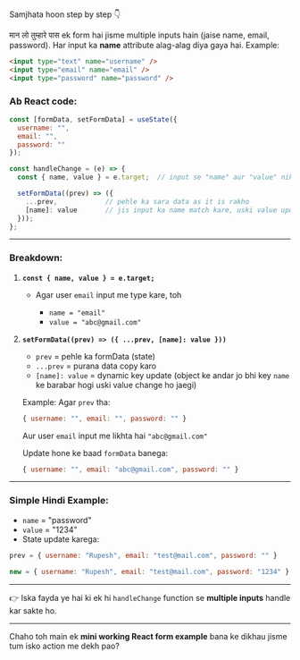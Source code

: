 Samjhata hoon step by step 👇

मान लो तुम्हारे पास ek form hai jisme multiple inputs hain (jaise name, email, password). Har input ka **name** attribute alag-alag diya gaya hai. Example:

```html
<input type="text" name="username" />
<input type="email" name="email" />
<input type="password" name="password" />
```

### Ab React code:

```jsx
const [formData, setFormData] = useState({
  username: "",
  email: "",
  password: ""
});

const handleChange = (e) => {
  const { name, value } = e.target;  // input se "name" aur "value" nikal rahe

  setFormData((prev) => ({
    ...prev,            // pehle ka sara data as it is rakho
    [name]: value       // jis input ka name match kare, uski value update kar do
  }));
};
```

---

### Breakdown:

1. **`const { name, value } = e.target;`**

   * Agar user `email` input me type kare, toh

     * `name = "email"`
     * `value = "abc@gmail.com"`

2. **`setFormData((prev) => ({ ...prev, [name]: value }))`**

   * `prev` = pehle ka formData (state)
   * `...prev` = purana data copy karo
   * `[name]: value` = dynamic key update (object ke andar jo bhi key `name` ke barabar hogi uski value change ho jaegi)

   Example:
   Agar `prev` tha:

   ```js
   { username: "", email: "", password: "" }
   ```

   Aur user `email` input me likhta hai `"abc@gmail.com"`

   Update hone ke baad `formData` banega:

   ```js
   { username: "", email: "abc@gmail.com", password: "" }
   ```

---

### Simple Hindi Example:

* `name` = "password"
* `value` = "1234"
* State update karega:

```js
prev = { username: "Rupesh", email: "test@mail.com", password: "" }

new = { username: "Rupesh", email: "test@mail.com", password: "1234" }
```

---

👉 Iska fayda ye hai ki ek hi `handleChange` function se **multiple inputs** handle kar sakte ho.

---

Chaho toh main ek **mini working React form example** bana ke dikhau jisme tum isko action me dekh pao?
